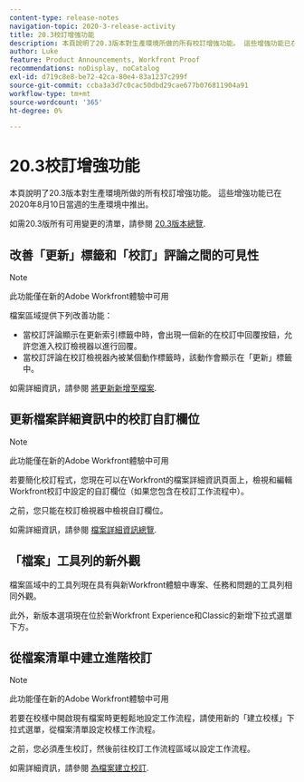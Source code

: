 ```yaml
---
content-type: release-notes
navigation-topic: 2020-3-release-activity
title: 20.3校訂增強功能
description: 本頁說明了20.3版本對生產環境所做的所有校訂增強功能。 這些增強功能已在2020年8月10日當週的生產環境中推出。
author: Luke
feature: Product Announcements, Workfront Proof
recommendations: noDisplay, noCatalog
exl-id: d719c8e8-be72-42ca-80e4-83a1237c299f
source-git-commit: ccba3a3d7c0cac50dbd29cae677b076811904a91
workflow-type: tm+mt
source-wordcount: '365'
ht-degree: 0%

---
```


# 20.3校訂增強功能

本頁說明了20.3版本對生產環境所做的所有校訂增強功能。 這些增強功能已在2020年8月10日當週的生產環境中推出。

如需20.3版所有可用變更的清單，請參閱 [20.3版本總覽](../../../product-announcements/product-releases/20.3-release-activity/20.3-release-overview.md).

## 改善「更新」標籤和「校訂」評論之間的可見性

>[!NOTE]
>
>此功能僅在新的Adobe Workfront體驗中可用

檔案區域提供下列改善功能：

* 當校訂評論顯示在更新索引標籤中時，會出現一個新的在校訂中回覆按鈕，允許您進入校訂檢視器以進行回覆。
* 當校訂評論在校訂檢視器內被某個動作標籤時，該動作會顯示在「更新」標籤中。

如需詳細資訊，請參閱 [將更新新增至檔案](../../../documents/managing-documents/add-update-documents.md).

## 更新檔案詳細資訊中的校訂自訂欄位

>[!NOTE]
>
>此功能僅在新的Adobe Workfront體驗中可用

若要簡化校訂程式，您現在可以在Workfront的檔案詳細資訊頁面上，檢視和編輯Workfront校訂中設定的自訂欄位（如果您包含在校訂工作流程中）。

之前，您只能在校訂檢視器中檢視自訂欄位。

如需詳細資訊，請參閱 [檔案詳細資訊總覽](../../../documents/managing-documents/document-details-overview.md).

## 「檔案」工具列的新外觀

檔案區域中的工具列現在具有與新Workfront體驗中專案、任務和問題的工具列相同外觀。

此外，新版本選項現在位於新Workfront Experience和Classic的新增下拉式選單下方。

## 從檔案清單中建立進階校訂

>[!NOTE]
>
>此功能僅在新的Adobe Workfront體驗中可用

若要在校樣中開啟現有檔案時更輕鬆地設定工作流程，請使用新的「建立校樣」下拉式選單，從檔案清單設定校樣工作流程。

之前，您必須產生校訂，然後前往校訂工作流程區域以設定工作流程。

如需詳細資訊，請參閱 [為檔案建立校訂](../../../review-and-approve-work/proofing/creating-proofs-within-workfront/generate-proof-for-a-document.md).

